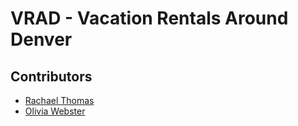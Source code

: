 # VRAD - Vacation Rentals Around Denver

## Contributors

* [Rachael Thomas](https://github.com/rachael-t)
* [Olivia Webster](https://github.com/oliviacweb)
